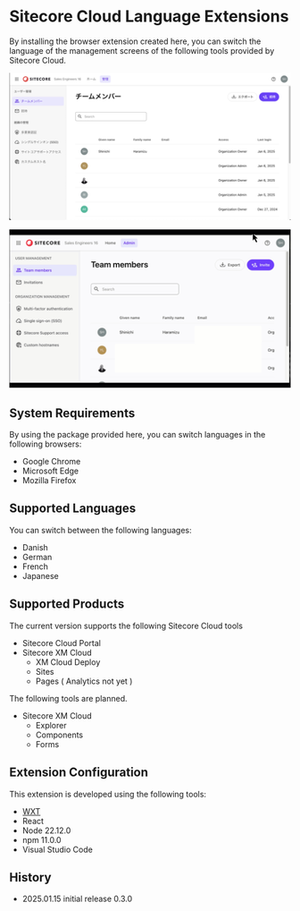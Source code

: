 # Sitecore Cloud Language Extensions

By installing the browser extension created here, you can switch the language of the management screens of the following tools provided by Sitecore Cloud.

![Screenshot 1](/docs/screenshot/sclx01.png)

![Screenshot 2](/docs/screenshot/sclx02.gif)

## System Requirements

By using the package provided here, you can switch languages in the following browsers:

- Google Chrome
- Microsoft Edge
- Mozilla Firefox

## Supported Languages

You can switch between the following languages:

- Danish
- German
- French
- Japanese

## Supported Products

The current version supports the following Sitecore Cloud tools

- Sitecore Cloud Portal
- Sitecore XM Cloud
  - XM Cloud Deploy
  - Sites
  - Pages ( Analytics not yet )

The following tools are planned.

- Sitecore XM Cloud
  - Explorer
  - Components
  - Forms

## Extension Configuration

This extension is developed using the following tools:

- [WXT](https://wtx.dev)
- React
- Node 22.12.0
- npm 11.0.0
- Visual Studio Code

## History

- 2025.01.15 initial release 0.3.0
